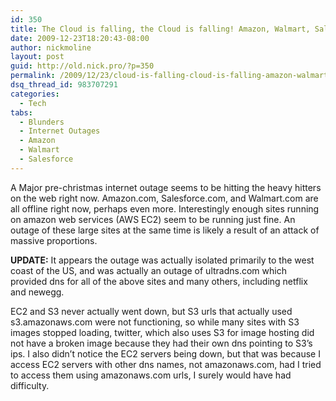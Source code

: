 ```yaml
---
id: 350
title: The Cloud is falling, the Cloud is falling! Amazon, Walmart, Salesforce and others down on December 23rd
date: 2009-12-23T18:20:43-08:00
author: nickmoline
layout: post
guid: http://old.nick.pro/?p=350
permalink: /2009/12/23/cloud-is-falling-cloud-is-falling-amazon-walmart-salesforce-and-others-down-on-dece/
dsq_thread_id: 983707291
categories:
  - Tech
tabs:
  - Blunders
  - Internet Outages
  - Amazon
  - Walmart
  - Salesforce
---
```

A Major pre-christmas internet outage seems to be hitting the heavy hitters on the web right now. Amazon.com, Salesforce.com, and Walmart.com are all offline right now, perhaps even more. Interestingly enough sites running on amazon web services (AWS EC2) seem to be running just fine. An outage of these large sites at the same time is likely a result of an attack of massive proportions.

<!--more-->

**UPDATE:** It appears the outage was actually isolated primarily to the west coast of the US, and was actually an outage of ultradns.com which provided dns for all of the above sites and many others, including netflix and newegg.

EC2 and S3 never actually went down, but S3 urls that actually used s3.amazonaws.com were not functioning, so while many sites with S3 images stopped loading, twitter, which also uses S3 for image hosting did not have a broken image because they had their own dns pointing to S3&#8217;s ips. I also didn&#8217;t notice the EC2 servers being down, but that was because I access EC2 servers with other dns names, not amazonaws.com, had I tried to access them using amazonaws.com urls, I surely would have had difficulty.